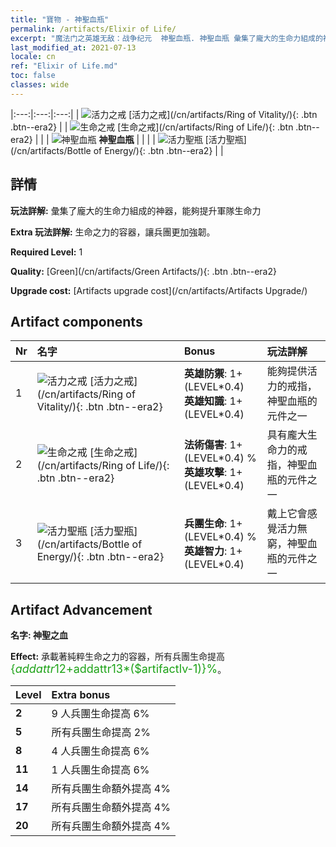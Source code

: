 ```yaml
---
title: "寶物 - 神聖血瓶"
permalink: /artifacts/Elixir of Life/
excerpt: "魔法门之英雄无敌：战争纪元  神聖血瓶. 神聖血瓶 彙集了龐大的生命力組成的神器，能夠提升軍隊生命力"
last_modified_at: 2021-07-13
locale: cn
ref: "Elixir of Life.md"
toc: false
classes: wide
---
```


  |:---:|:---:|:---:| 
  | ![活力之戒](/images/t/artifact_40111.png) [活力之戒](/cn/artifacts/Ring of Vitality/){: .btn .btn--era2} |   | ![生命之戒](/images/t/artifact_40112.png) [生命之戒](/cn/artifacts/Ring of Life/){: .btn .btn--era2} | 
  |   | ![神聖血瓶](/images/t/icon_artifact_11.png) **神聖血瓶** |  | 
  |   | ![活力聖瓶](/images/t/artifact_40113.png) [活力聖瓶](/cn/artifacts/Bottle of Energy/){: .btn .btn--era2} |   | 


## 詳情

 **玩法詳解:** 彙集了龐大的生命力組成的神器，能夠提升軍隊生命力

 **Extra 玩法詳解:** 生命之力的容器，讓兵團更加強韌。

 **Required Level:** 1

 **Quality:** [Green](/cn/artifacts/Green Artifacts/){: .btn .btn--era2}

 **Upgrade cost:** [Artifacts upgrade cost](/cn/artifacts/Artifacts Upgrade/)



## Artifact components

  | Nr |    名字    |   Bonus | 玩法詳解 | 
  |:---|:-----------|:--------|:------------| 
  | 1 | ![活力之戒](/images/t/artifact_40111.png) [活力之戒](/cn/artifacts/Ring of Vitality/){: .btn .btn--era2} | **英雄防禦**: 1+(LEVEL\*0.4)<br/>**英雄知識**: 1+(LEVEL\*0.4) | 能夠提供活力的戒指，神聖血瓶的元件之一 | 
  | 2 | ![生命之戒](/images/t/artifact_40112.png) [生命之戒](/cn/artifacts/Ring of Life/){: .btn .btn--era2} | **法術傷害**: 1+(LEVEL\*0.4) %<br/>**英雄攻擊**: 1+(LEVEL\*0.4) | 具有龐大生命力的戒指，神聖血瓶的元件之一 | 
  | 3 | ![活力聖瓶](/images/t/artifact_40113.png) [活力聖瓶](/cn/artifacts/Bottle of Energy/){: .btn .btn--era2} | **兵團生命**: 1+(LEVEL\*0.4) %<br/>**英雄智力**: 1+(LEVEL\*0.4) | 戴上它會感覺活力無窮，神聖血瓶的元件之一 | 


## Artifact Advancement

 **名字: 神聖之血**

 **Effect:** 承載著純粹生命之力的容器，所有兵團生命提高 <span style="color: #1ca216;font-size:18px">{$addattr12+$addattr13*($artifactlv-1)}%</span>。

  |  Level  |    Extra bonus  | 
  |:--------|:----------------| 
  | **2** | 9 人兵團生命提高 6% | 
  | **5** | 所有兵團生命提高 2% | 
  | **8** | 4 人兵團生命提高 6% | 
  | **11** | 1 人兵團生命提高 6% | 
  | **14** | 所有兵團生命額外提高 4% | 
  | **17** | 所有兵團生命額外提高 4% | 
  | **20** | 所有兵團生命額外提高 4% | 
